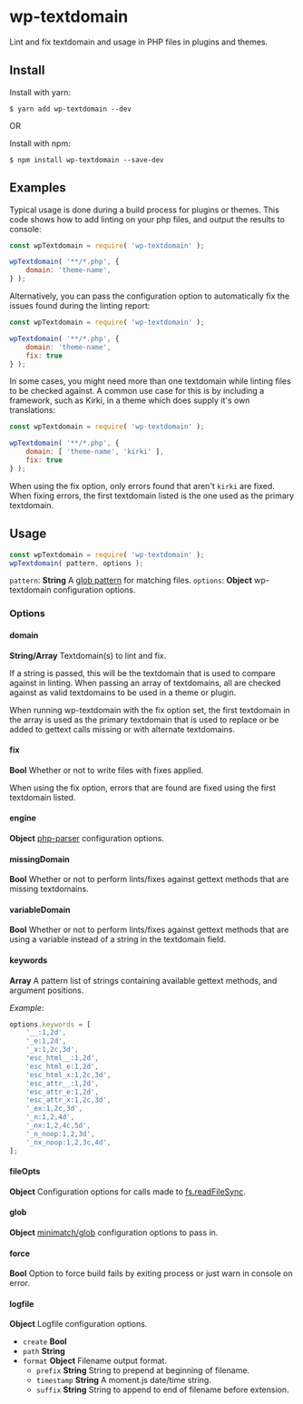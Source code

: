 # wp-textdomain
Lint and fix textdomain and usage in PHP files in plugins and themes.

## Install

Install with yarn:

```
$ yarn add wp-textdomain --dev
```

OR

Install with npm:

```
$ npm install wp-textdomain --save-dev
```

## Examples

Typical usage is done during a build process for plugins or themes.  This code shows how to add linting on your php files, and output the results to console:

```js
const wpTextdomain = require( 'wp-textdomain' );

wpTextdomain( '**/*.php', {
	domain: 'theme-name',
} );
```

 Alternatively, you can pass the configuration option to automatically fix the issues found during the linting report:

```js
const wpTextdomain = require( 'wp-textdomain' );

wpTextdomain( '**/*.php', {
	domain: 'theme-name',
	fix: true
} );
```

In some cases, you might need more than one textdomain while linting files to be checked against.  A common use case for this is by including a framework, such as Kirki, in a theme which does supply it's own translations:

```js
const wpTextdomain = require( 'wp-textdomain' );

wpTextdomain( '**/*.php', {
	domain: [ 'theme-name', 'kirki' ],
	fix: true
} );
```

When using the fix option, only errors found that aren't `kirki` are fixed.  When fixing errors, the first textdomain listed is the one used as the primary textdomain.

## Usage

```js
const wpTextdomain = require( 'wp-textdomain' );
wpTextdomain( pattern, options );
```

`pattern`: **String** A [glob pattern](https://www.npmjs.com/package/glob) for matching files.
`options`: **Object** wp-textdomain configuration options.

### Options
#### domain
**String/Array** Textdomain(s) to lint and fix.

If a string is passed, this will be the textdomain that is used to compare against in linting. When passing an array of textdomains, all are checked against as valid textdomains to be used in a theme or plugin.

When running wp-textdomain with the fix option set, the first textdomain in the array is used as the primary textdomain that is used to replace or be added to gettext calls missing or with alternate textdomains.

#### fix
**Bool** Whether or not to write files with fixes applied.

When using the fix option, errors that are found are fixed using the first textdomain listed.

#### engine
**Object** [php-parser](https://www.npmjs.com/package/php-parser) configuration options.

#### missingDomain
**Bool** Whether or not to perform lints/fixes against gettext methods that are missing textdomains.

#### variableDomain
**Bool** Whether or not to perform lints/fixes against gettext methods that are using a variable instead of a string in the textdomain field.

#### keywords
**Array** A pattern list of strings containing available gettext methods, and argument positions.

*Example*:

```js
options.keywords = [
	'__:1,2d',
	'_e:1,2d',
	'_x:1,2c,3d',
	'esc_html__:1,2d',
	'esc_html_e:1,2d',
	'esc_html_x:1,2c,3d',
	'esc_attr__:1,2d',
	'esc_attr_e:1,2d',
	'esc_attr_x:1,2c,3d',
	'_ex:1,2c,3d',
	'_n:1,2,4d',
	'_nx:1,2,4c,5d',
	'_n_noop:1,2,3d',
	'_nx_noop:1,2,3c,4d',
];
```

#### fileOpts
**Object** Configuration options for calls made to [fs.readFileSync](https://nodejs.org/api/fs.html#fs_fs_readfilesync_path_options).

#### glob
**Object** [minimatch/glob](https://www.npmjs.com/package/glob#options) configuration options to pass in.

#### force
**Bool** Option to force build fails by exiting process or just warn in console on error.

#### logfile
**Object** Logfile configuration options.
- `create` **Bool**
- `path` **String**
- `format` **Object** Filename output format.
	- `prefix` **String** String to prepend at beginning of filename.
	- `timestamp` **String** A moment.js date/time string.
	- `suffix` **String** String to append to end of filename before extension.
